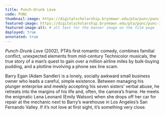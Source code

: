 ```yaml
---
title: Punch-Drunk Love
code: PUNC
thumbnail-image: https://digitalscholarship.brynmawr.edu/pta/punc/punc-12723/tiles/full/1920,1080/0/default.jpg # full url or relative path to the image for the card on the home page
featured-image: https://digitalscholarship.brynmawr.edu/pta/punc/punc-10716/tiles/full/1920,1080/0/default.jpg # full url or relative path to the image for the top of the film page
featured-image-alt: # alt text for the banner image on the film page
deployed: true
annotated: true
---
```


*Punch-Drunk Love* (2002), PTA’s first romantic comedy, combines familial conflict, unexpected elements from mid-century Technicolor musicals, the true story of a man’s quest to gain over a million airline miles by bulk-buying pudding, and a plotline involving a phone sex line scam.

Barry Egan (Adam Sandler) is a lonely, socially awkward small business owner who leads a careful, simple existence. Between managing his plunger enterprise and meekly accepting his seven sisters’ verbal abuse, he retreats into the margins of his life and, often, the camera’s frame. He meets the enigmatic Lena Leonard (Emily Watson) when she drops off her car for repair at the mechanic next to Barry’s warehouse in Los Angeles’s San Fernando Valley. If it’s not love at first sight, it’s something very close.